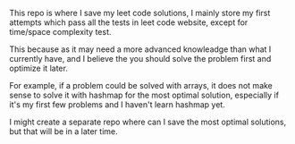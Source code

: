 This repo is where I save my leet code solutions, I mainly store my first attempts which pass all the tests in leet code website, except for time/space complexity test.

This because as it may need a more advanced knowleadge than what I currently have, and I believe the you should solve the problem first and optimize it later.

For example, if a problem could be solved with arrays, it does not make sense to solve it with hashmap for the most optimal solution, especially if it's my first few problems and I haven't learn hashmap yet.

I might create a separate repo where can I save the most optimal solutions, but that will be in a later time.
